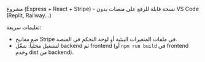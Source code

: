 مشروع (Express + React + Stripe) - نسخة قابلة للرفع على منصات بدون VS Code (Replit, Railway...)

تعليمات سريعة:
- ضع مفاتيح Stripe في ملفات المتغيرات البيئية أو لوحة التحكم في المنصة.
- لتشغيل محلياً: شغّل backend ثم frontend (أو `npm run build` في frontend وخدم dist من backend).
